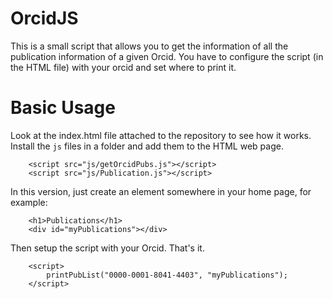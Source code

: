 # OrcidJS
This is a small script that allows you to get the information of all the publication information of a given Orcid.
You have to configure the script (in the HTML file) with your orcid and set where to print it. 

# Basic Usage
Look at the index.html file attached to the repository to see how it works.
Install the ```js``` files in a folder and add them to the HTML web page.
````
    <script src="js/getOrcidPubs.js"></script>
    <script src="js/Publication.js"></script>
```` 
In this version, just create an element somewhere in your home page, for example:
````
    <h1>Publications</h1>
    <div id="myPublications"></div>
````
Then setup the script with your Orcid. That's it.  
```
    <script>
        printPubList("0000-0001-8041-4403", "myPublications");
    </script>
```